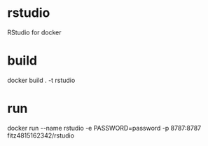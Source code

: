 # rstudio
RStudio for docker

# build
docker build . -t rstudio

# run
docker run --name rstudio -e PASSWORD=password  -p 8787:8787 fitz4815162342/rstudio
